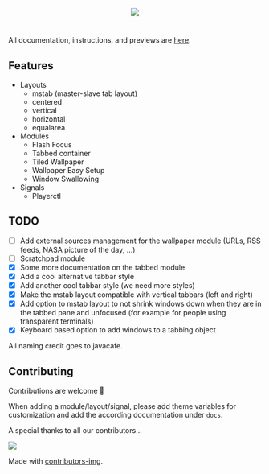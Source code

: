 <p align="center">
        <img src="/images/bling_banner.png" />
</p>
<h1 align="center"></h1>

All documentation, instructions, and previews are [here](https://nooo37.github.io/bling).

## Features

- Layouts
    - mstab (master-slave tab layout)
    - centered
    - vertical
    - horizontal
    - equalarea
- Modules
    - Flash Focus
    - Tabbed container
    - Tiled Wallpaper
    - Wallpaper Easy Setup
    - Window Swallowing
- Signals
    - Playerctl

## TODO
- [ ] Add external sources management for the wallpaper module (URLs, RSS feeds, NASA picture of the day, ...)
- [ ] Scratchpad module
- [x] Some more documentation on the tabbed module
- [x] Add a cool alternative tabbar style  
- [x] Add another cool tabbar style (we need more styles)
- [x] Make the mstab layout compatible with vertical tabbars (left and right)
- [x] Add option to mstab layout to not shrink windows down when they are in the tabbed pane and unfocused (for example for people using transparent terminals)
- [x] Keyboard based option to add windows to a tabbing object

All naming credit goes to javacafe.

## Contributing

Contributions are welcome 💛

When adding a module/layout/signal, please add theme variables for customization and add the according documentation under `docs`.

A special thanks to all our contributors...

<a href="https://github.com/Nooo37/bling/graphs/contributors">
  <img src="https://contrib.rocks/image?repo=Nooo37/bling" />
</a>

Made with [contributors-img](https://contrib.rocks).
